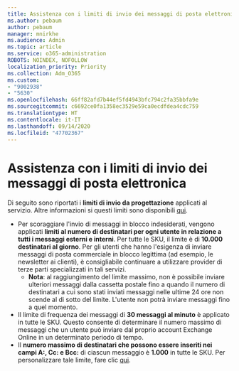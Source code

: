 ```yaml
---
title: Assistenza con i limiti di invio dei messaggi di posta elettronica
ms.author: pebaum
author: pebaum
manager: mnirkhe
ms.audience: Admin
ms.topic: article
ms.service: o365-administration
ROBOTS: NOINDEX, NOFOLLOW
localization_priority: Priority
ms.collection: Adm_O365
ms.custom:
- "9002938"
- "5630"
ms.openlocfilehash: 66ff82afd7b44ef5fd4943bfc794c2fa35bbfa9e
ms.sourcegitcommit: c6692ce0fa1358ec3529e59ca0ecdfdea4cdc759
ms.translationtype: HT
ms.contentlocale: it-IT
ms.lasthandoff: 09/14/2020
ms.locfileid: "47702367"
---
```

# <a name="need-help-with-email-sending-limits"></a>Assistenza con i limiti di invio dei messaggi di posta elettronica

Di seguito sono riportati i **limiti di invio da progettazione** applicati al servizio. Altre informazioni si questi limiti sono disponibili [qui](https://docs.microsoft.com/office365/servicedescriptions/exchange-online-service-description/exchange-online-limits#receiving-and-sending-limits).

- Per scoraggiare l'invio di messaggi in blocco indesiderati, vengono applicati **limiti al numero di destinatari per ogni utente in relazione a tutti i messaggi esterni e interni**. Per tutte le SKU, il limite è di **10.000 destinatari al giorno**.  Per gli utenti che hanno l'esigenza di inviare messaggi di posta commerciale in blocco legittima (ad esempio, le newsletter ai clienti), è consigliabile continuare a utilizzare provider di terze parti specializzati in tali servizi.
    - **Nota**: al raggiungimento del limite massimo, non è possibile inviare ulteriori messaggi dalla cassetta postale fino a quando il numero di destinatari a cui sono stati inviati messaggi nelle ultime 24 ore non scende al di sotto del limite. L'utente non potrà inviare messaggi fino a quel momento.
- Il limite di frequenza dei messaggi di **30 messaggi al minuto** è applicato in tutte le SKU. Questo consente di determinare il numero massimo di messaggi che un utente può inviare dal proprio account Exchange Online in un determinato periodo di tempo.
- Il **numero massimo di destinatari che possono essere inseriti nei campi A:, Cc: e Bcc:** di ciascun messaggio è **1.000** in tutte le SKU. Per personalizzare tale limite, fare clic [qui](https://techcommunity.microsoft.com/t5/exchange-team-blog/customizable-recipient-limits-in-office-365/ba-p/1183228).
